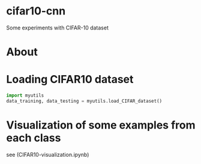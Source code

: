 # cifar10-cnn
Some experiments with CIFAR-10 dataset

# About

# Loading CIFAR10 dataset
```python
import myutils
data_training, data_testing = myutils.load_CIFAR_dataset()
```
# Visualization of some examples from each class
see (CIFAR10-visualization.ipynb)
